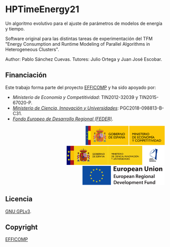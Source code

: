 # HPTimeEnergy21

Un algoritmo evolutivo para el ajuste de parámetros de modelos de energía y tiempo.

Software original para las distintas tareas de experimentación del TFM "Energy Consumption and Runtime Modeling of Parallel Algorithms in Heterogeneous Clusters". 

Author: Pablo Sánchez Cuevas.
Tutores: Julio Ortega y Juan José Escobar.

## Financiación

Este trabajo forma parte del proyecto [EFFICOMP](https://efficomp.ugr.es/) y ha sido apoyado por:

* *Ministerio de Economía y Competitividad*: TIN2012-32039 y TIN2015-67020-P.
* [*Ministerio de Ciencia, Innovación y Universidades*](https://www.ciencia.gob.es/): PGC2018-098813-B-C31.
* [*Fondo Europeo de Desarrollo Regional (FEDER)*](https://ec.europa.eu/regional_policy/en/funding/erdf/).

<div style="text-align: right">
  <img src="https://raw.githubusercontent.com/efficomp/Hpmoon/main/docs/logos/mineco.png" height="60">
  <img src="https://raw.githubusercontent.com/efficomp/Hpmoon/main/docs/logos/miciu.jpg" height="60">
  <img src="https://raw.githubusercontent.com/efficomp/Hpmoon/main/docs/logos/erdf.png" height="60">
</div>

## Licencia

[GNU GPLv3](https://www.gnu.org/licenses/gpl-3.0.md).

## Copyright

[EFFICOMP](https://efficomp.ugr.es/)

